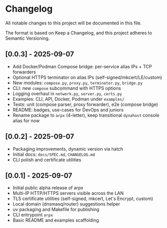 # Changelog

All notable changes to this project will be documented in this file.

The format is based on Keep a Changelog, and this project adheres to Semantic Versioning.

## [0.0.3] - 2025-09-07

- Add Docker/Podman Compose bridge: per-service alias IPs + TCP forwarders
- Optional HTTPS terminator on alias IPs (self-signed/mkcert/LE/custom)
- New modules: `compose.py`, `proxy.py`, `terminator.py`, `bridge.py`
- CLI: new `compose` subcommand with HTTPS options
- Logging overhaul in `network.py`, `server.py`, `certs.py`
- Examples: CLI, API, Docker, Podman under `examples/`
- Tests: unit (compose parser, proxy forwarder), e2e (compose bridge)
- README: badges, use-cases for DevOps and juniors
- Rename package to `arpx` (4-letter), keep transitional `dynahost` console alias for now

## [0.0.2] - 2025-09-07

- Packaging improvements, dynamic version via hatch
- Initial docs: `docs/SPEC.md`, `CHANGELOG.md`
- CLI polish and certificate utilities

## [0.0.1] - 2025-09-07

- Initial public alpha release of arpx
- Multi-IP HTTP/HTTPS servers visible across the LAN
- TLS certificate utilities (self-signed, mkcert, Let's Encrypt, custom)
- Local domain (dnsmasq/router) suggestions helper
- uv packaging and Makefile for publishing
- CLI entrypoint `arpx`
- Basic README and examples scaffolding
